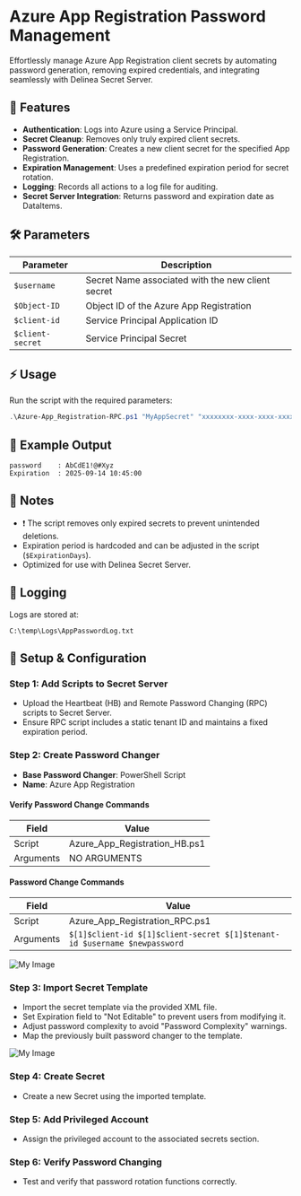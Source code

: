 # Azure App Registration Password Management

Effortlessly manage Azure App Registration client secrets by automating password generation, removing expired credentials, and integrating seamlessly with Delinea Secret Server.

## 🚀 Features
- **Authentication**: Logs into Azure using a Service Principal.
- **Secret Cleanup**: Removes only truly expired client secrets.
- **Password Generation**: Creates a new client secret for the specified App Registration.
- **Expiration Management**: Uses a predefined expiration period for secret rotation.
- **Logging**: Records all actions to a log file for auditing.
- **Secret Server Integration**: Returns password and expiration date as DataItems.

## 🛠️ Parameters
| Parameter   | Description                                      |
|-------------|--------------------------------------------------|
| `$username` | Secret Name associated with the new client secret|
| `$Object-ID`| Object ID of the Azure App Registration          |
| `$client-id`| Service Principal Application ID                 |
| `$client-secret` | Service Principal Secret                    |

## ⚡ Usage
Run the script with the required parameters:

```powershell
.\Azure-App_Registration-RPC.ps1 "MyAppSecret" "xxxxxxxx-xxxx-xxxx-xxxx-xxxxxxxxxxxx" "yyyyyyyy-yyyy-yyyy-yyyy-yyyyyyyyyyyy" "SuperSecretKey"
```

## 📌 Example Output
```plaintext
password    : AbCdE1!@#Xyz
Expiration  : 2025-09-14 10:45:00
```

## 📒 Notes
- ❗ The script removes only expired secrets to prevent unintended deletions.
- Expiration period is hardcoded and can be adjusted in the script (`$ExpirationDays`).
- Optimized for use with Delinea Secret Server.

## 📂 Logging
Logs are stored at:
```
C:\temp\Logs\AppPasswordLog.txt
```

## 🔧 Setup & Configuration

### Step 1: Add Scripts to Secret Server
- Upload the Heartbeat (HB) and Remote Password Changing (RPC) scripts to Secret Server.
- Ensure RPC script includes a static tenant ID and maintains a fixed expiration period.

### Step 2: Create Password Changer
- **Base Password Changer**: PowerShell Script
- **Name**: Azure App Registration

#### Verify Password Change Commands
| Field   | Value                           |
|---------|---------------------------------|
| Script  | Azure_App_Registration_HB.ps1   |
| Arguments | NO ARGUMENTS                  |

#### Password Change Commands
| Field   | Value                           |
|---------|---------------------------------|
| Script  | Azure_App_Registration_RPC.ps1  |
| Arguments | `$[1]$client-id $[1]$client-secret $[1]$tenant-id $username $newpassword` |

![My Image](https://github.com/user-attachments/assets/081a02e2-91d4-426a-b551-74c317135769)

### Step 3: Import Secret Template
- Import the secret template via the provided XML file.
- Set Expiration field to "Not Editable" to prevent users from modifying it.
- Adjust password complexity to avoid "Password Complexity" warnings.
- Map the previously built password changer to the template.

![My Image](https://github.com/user-attachments/assets/b951cfb3-ec64-4179-8ca7-d56feba08d7e)

### Step 4: Create Secret
- Create a new Secret using the imported template.

### Step 5: Add Privileged Account
- Assign the privileged account to the associated secrets section.

### Step 6: Verify Password Changing
- Test and verify that password rotation functions correctly.


